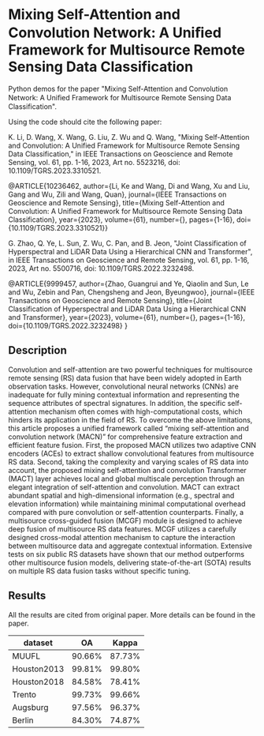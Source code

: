 # Mixing Self-Attention and Convolution Network: A Uniﬁed Framework for Multisource Remote Sensing Data Classification
Python demos for the paper "Mixing Self-Attention and Convolution Network: A Uniﬁed Framework for Multisource Remote Sensing Data Classification".

Using the code should cite the following paper:

K. Li, D. Wang, X. Wang, G. Liu, Z. Wu and Q. Wang, "Mixing Self-Attention and Convolution: A Unified Framework for Multisource Remote Sensing Data Classification," in IEEE Transactions on Geoscience and Remote Sensing, vol. 61, pp. 1-16, 2023, Art no. 5523216, doi: 10.1109/TGRS.2023.3310521.

@ARTICLE{10236462,
  author={Li, Ke and Wang, Di and Wang, Xu and Liu, Gang and Wu, Zili and Wang, Quan},
  journal={IEEE Transactions on Geoscience and Remote Sensing}, 
  title={Mixing Self-Attention and Convolution: A Unified Framework for Multisource Remote Sensing Data Classification}, 
  year={2023},
  volume={61},
  number={},
  pages={1-16},
  doi={10.1109/TGRS.2023.3310521}}

G. Zhao, Q. Ye, L. Sun, Z. Wu, C. Pan, and B. Jeon, "Joint Classification of Hyperspectral and LiDAR Data Using a Hierarchical CNN and Transformer", in IEEE Transactions on Geoscience and Remote Sensing, vol. 61, pp. 1-16, 2023, Art no. 5500716, doi: 10.1109/TGRS.2022.3232498.

@ARTICLE{9999457, 
author={Zhao, Guangrui and Ye, Qiaolin and Sun, Le and Wu, Zebin and Pan, Chengsheng and Jeon, Byeungwoo}, 
journal={IEEE Transactions on Geoscience and Remote Sensing}, 
title={Joint Classification of Hyperspectral and LiDAR Data Using a Hierarchical CNN and Transformer}, 
year={2023}, 
volume={61}, 
number={}, 
pages={1-16}, 
doi={10.1109/TGRS.2022.3232498} }

## Description
Convolution and self-attention are two powerful techniques for multisource remote sensing (RS) data fusion that have been widely adopted in Earth observation tasks. However, convolutional neural networks (CNNs) are inadequate for fully mining contextual information and representing the sequence attributes of spectral signatures. In addition, the specific self-attention mechanism often comes with high-computational costs, which hinders its application in the field of RS. To overcome the above limitations, this article proposes a unified framework called “mixing self-attention and convolution network (MACN)” for comprehensive feature extraction and efficient feature fusion. First, the proposed MACN utilizes two adaptive CNN encoders (ACEs) to extract shallow convolutional features from multisource RS data. Second, taking the complexity and varying scales of RS data into account, the proposed mixing self-attention and convolution Transformer (MACT) layer achieves local and global multiscale perception through an elegant integration of self-attention and convolution. MACT can extract abundant spatial and high-dimensional information (e.g., spectral and elevation information) while maintaining minimal computational overhead compared with pure convolution or self-attention counterparts. Finally, a multisource cross-guided fusion (MCGF) module is designed to achieve deep fusion of multisource RS data features. MCGF utilizes a carefully designed cross-modal attention mechanism to capture the interaction between multisource data and aggregate contextual information. Extensive tests on six public RS datasets have shown that our method outperforms other multisource fusion models, delivering state-of-the-art (SOTA) results on multiple RS data fusion tasks without specific tuning. 

## Results
All the results are cited from original paper. More details can be found in the paper.

| dataset      | OA     | Kappa  |
| --------     | ------ | ------ |
| MUUFL        | 90.66% | 87.73% |
| Houston2013  | 99.81% | 99.80% |
| Houston2018  | 84.58% | 78.41% |
| Trento       | 99.73% | 99.66% |
| Augsburg     | 97.56% | 96.37% |
| Berlin       | 84.30% | 74.87% |

